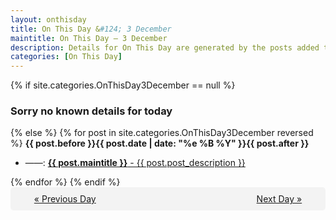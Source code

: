 ```yaml
---
layout: onthisday
title: On This Day &#124; 3 December
maintitle: On This Day — 3 December
description: Details for On This Day are generated by the posts added to the website so the content is subject to changes/updates over time.
categories: [On This Day]
---
```


{% if site.categories.OnThisDay3December == null %}
<h3>Sorry no known details for today</h3>
{% else %}
{% for post in site.categories.OnThisDay3December reversed %}
<strong>{{ post.before }}{{ post.date | date: "%e %B %Y" }}{{ post.after }}</strong>
<ul>
<li> ——: <a class="{{ post.class }}" href="{{ post.url }}"><strong>{{ post.maintitle }}</strong> - {{ post.post_description }}</a></li>
</ul>
{% endfor %}
{% endif %}
<br />
<div style="background-color: #f3f3f3; padding: 10px; border-radius: 5px; text-align: center; display: flex; justify-content: space-evenly;">
<a href="/onthisday/12/12-02">« Previous Day</a>
<span style="visibility:hidden;">[ Visit Leap Year February 29 ]</span>
<a href="/onthisday/12/12-04">Next Day »</a>
</div>

